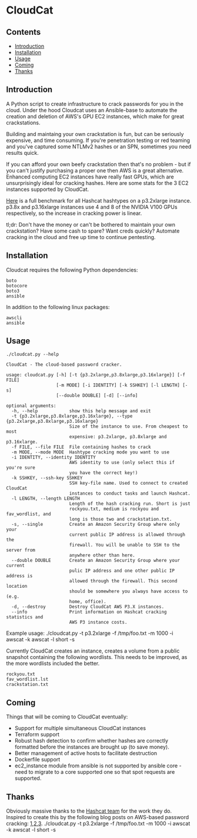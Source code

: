 # CloudCat
## Contents

- [Introduction](#introduction)
- [Installation](#installation)
- [Usage](#usage)
- [Coming](#coming)
- [Thanks](#thanks)

## Introduction
A Python script to create infrastructure to crack passwords for you in the cloud. Under the hood Cloudcat uses an Ansible-base to automate the creation and deletion of AWS's GPU EC2 instances, which make for great crackstations.

Building and maintaing your own crackstation is fun, but can be seriously expensive, and time consuming. If you're penetration testing or red teaming and you've captured some NTLMv2 hashes or an SPN, sometimes you need results quick.

If you can afford your own beefy crackstation then that's no problem - but if you can't justify purchasing a proper one then AWS is a great alternative. Enhanced computing EC2 instances have really fast GPUs, which are unsurprisingly ideal for cracking hashes. Here are some stats for the 3 EC2 instances supported by CloudCat.


[Here](benchmark.md) is a full benchmark for all Hashcat hashtypes on a p3.2xlarge instance. p3.8x and p3.16xlarge instances use 4 and 8 of the NVIDIA V100 GPUs respectively, so the increase in cracking power is linear.

tl;dr: Don't have the money or can't be bothered to maintain your own crackstation? Have some cash to spare? Want creds quickly? Automate cracking in the cloud and free up time to continue pentesting.

## Installation
Cloudcat requires the following Python dependencies:
```
boto
botocore
boto3
ansible
```
In addition to the following linux packages:
```
awscli
ansible
```
## Usage

```
./cloudcat.py --help

CloudCat - The cloud-based password cracker.
        
usage: cloudcat.py [-h] [-t {p3.2xlarge,p3.8xlarge,p3.16xlarge}] [-f FILE]
                   [-m MODE] [-i IDENTITY] [-k SSHKEY] [-l LENGTH] [-s]
                   [--double DOUBLE] [-d] [--info]

optional arguments:
  -h, --help            show this help message and exit
  -t {p3.2xlarge,p3.8xlarge,p3.16xlarge}, --type {p3.2xlarge,p3.8xlarge,p3.16xlarge}
                        Size of the instance to use. From cheapest to most
                        expensive: p3.2xlarge, p3.8xlarge and p3.16xlarge.
  -f FILE, --file FILE  File containing hashes to crack
  -m MODE, --mode MODE  Hashtype cracking mode you want to use
  -i IDENTITY, --identity IDENTITY
                        AWS identity to use (only select this if you're sure
                        you have the correct key!)
  -k SSHKEY, --ssh-key SSHKEY
                        SSH key-file name. Used to connect to created CloudCat
                        instances to conduct tasks and launch Hashcat.
  -l LENGTH, --length LENGTH
                        Length of the hash cracking run. Short is just
                        rockyou.txt, medium is rockyou and fav_wordlist, and
                        long is those two and crackstation.txt.
  -s, --single          Create an Amazon Security Group where only your
                        current public IP address is allowed through the
                        firewall. You will be unable to SSH to the server from
                        anywhere other than here.
  --double DOUBLE       Create an Amazon Security Group where your current
                        pulic IP address and one other public IP address is
                        allowed through the firewall. This second location
                        should be somewhere you always have access to (e.g.
                        home, office).
  -d, --destroy         Destroy CloudCat AWS P3.X instances.
  --info                Print information on Hashcat cracking statistics and
                        AWS P3 instance costs.

```
Example usage: ./cloudcat.py -t p3.2xlarge -f /tmp/foo.txt -m 1000 -i awscat -k awscat -l short -s

Currently CloudCat creates an instance, creates a volume from a public snapshot containing the following wordlists. This needs to be improved, as the more wordlists included the better.
```
rockyou.txt
fav_wordlist.lst
crackstation.txt
```

## Coming
Things that will be coming to CloudCat eventually:
- Support for multiple simultaneous CloudCat instances
- Terraform support
- Robust hash detection to confirm whether hashes are correctly formatted before the instances are brought up (to save money).
- Better management of active hosts to facilitate destruction
- Dockerfile support
- ec2_instance module from ansible is not supported by ansible core - need to migrate to a core supported one so that spot requests are supported.
## Thanks
Obviously massive thanks to the [Hashcat team](https://github.com/hashcat/hashcat) for the work they do.
Inspired to create this by the following blog posts on AWS-based password cracking: [1](https://hackernoon.com/20-hours-18-and-11-million-passwords-cracked-c4513f61fdb1),[2](https://medium.com/@lordsaibat/cracking-passwords-with-terraform-and-aws-3685cc918721),[3](https://medium.com/@iraklis/running-hashcat-v4-0-0-in-amazons-aws-new-p3-16xlarge-instance-e8fab4541e9b).
./cloudcat.py -t p3.2xlarge -f /tmp/foo.txt -m 1000 -i awscat -k awscat -l short -s
